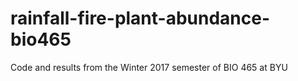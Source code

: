 # rainfall-fire-plant-abundance-bio465
Code and results from the Winter 2017 semester of BIO 465 at BYU
